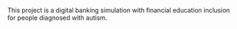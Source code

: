 This project is a digital banking simulation with financial education inclusion for people diagnosed with autism.
